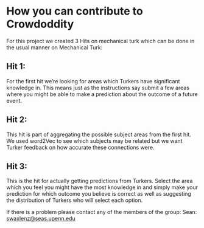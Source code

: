 # How you can contribute to Crowdoddity
For this project we created 3 Hits on mechanical turk which can be done in the usual manner on Mechanical Turk:

## Hit 1: 
For the first hit we’re looking for areas which Turkers have significant knowledge in. This means just as the instructions say submit a few areas where you might be able to make a prediction about the outcome of a future event.

## Hit 2: 
This hit is part of aggregating the possible subject areas from the first hit. We used word2Vec to see which subjects may be related but we want Turker feedback on how accurate these connections were.

## Hit 3:
This is the hit for actually getting predictions from Turkers. Select the area which you feel you might have the most knowledge in and simply make your prediction for which outcome you believe is correct as well as suggesting the distribution of Turkers who will select each option.

If there is a problem please contact any of the members of the group:
Sean: swaxlenz@seas.upenn.edu